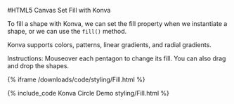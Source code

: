 
#HTML5 Canvas Set Fill with Konva

To fill a shape with Konva, we can set the fill property when we instantiate a shape, or we can use the `fill()` method.

Konva supports colors, patterns, linear gradients, and radial gradients.

Instructions: Mouseover each pentagon to change its fill.  You can also drag and drop the shapes.

{% iframe /downloads/code/styling/Fill.html %}

{% include_code Konva Circle Demo styling/Fill.html %}